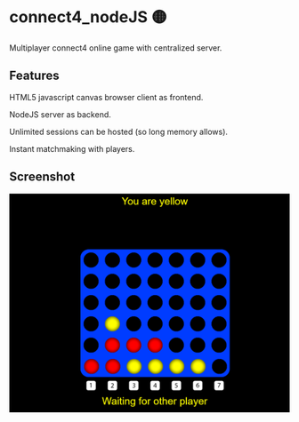 # connect4_nodeJS 🟡
Multiplayer connect4 online game with centralized server.

## Features
HTML5 javascript canvas browser client as frontend.

NodeJS server as backend.

Unlimited sessions can be hosted (so long memory allows).

Instant matchmaking with players.

## Screenshot
![Screenshot](screenshot.png)
